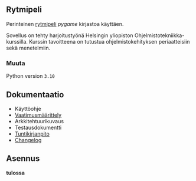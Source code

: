 ﻿## Rytmipeli

Perinteinen [rytmipeli](https://en.wikipedia.org/wiki/Rhythm_game) <em>pygame</em> kirjastoa käyttäen.<br>

Sovellus on tehty harjoitustyönä Helsingin yliopiston Ohjelmistotekniikka-kurssilla. Kurssin tavoitteena on tutustua ohjelmistokehityksen periaatteisiin sekä menetelmiin.
<br>

### Muuta

Python version `3.10`

## Dokumentaatio

-   Käyttöohje<br>
-   [Vaatimusmäärittely](https://github.com/koenol/ot-harjoitustyo/tree/main/rhythm-game/dokumentaatio/vaatimusmaarittely.md)<br>
-   Arkkitehtuurikuvaus<br>
-   Testausdokumentti<br>
-   [Tuntikirjanpito](https://github.com/koenol/ot-harjoitustyo/tree/main/rhythm-game/dokumentaatio/tuntikirjanpito.md)<br>
-   [Changelog](https://github.com/koenol/ot-harjoitustyo/tree/main/rhythm-game/dokumentaatio/changelog.md)<br>

## Asennus

**tulossa**
